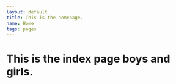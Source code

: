 ```yaml
---
layout: default
title: This is the homepage.
name: Home
tags: pages
---
```


# This is the index page boys and girls.
